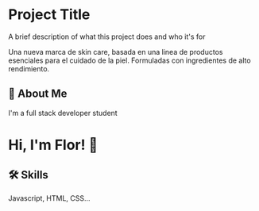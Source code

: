 
# Project Title

A brief description of what this project does and who it's for

 Una nueva marca de skin care, basada en una linea de productos esenciales para el cuidado de la piel. Formuladas con ingredientes de alto rendimiento.
## 🚀 About Me
I'm a full stack developer student


# Hi, I'm Flor! 👋


## 🛠 Skills
Javascript, HTML, CSS...


